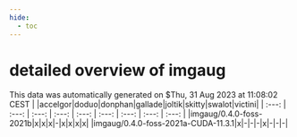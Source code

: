 ```yaml
---
hide:
  - toc
---
```


detailed overview of imgaug
===========================


This data was automatically generated on $Thu, 31 Aug 2023 at 11:08:02 CEST
| |accelgor|doduo|donphan|gallade|joltik|skitty|swalot|victini|
| :---: | :---: | :---: | :---: | :---: | :---: | :---: | :---: | :---: |
|imgaug/0.4.0-foss-2021b|x|x|x|-|x|x|x|x|
|imgaug/0.4.0-foss-2021a-CUDA-11.3.1|x|-|-|-|x|-|-|-|
